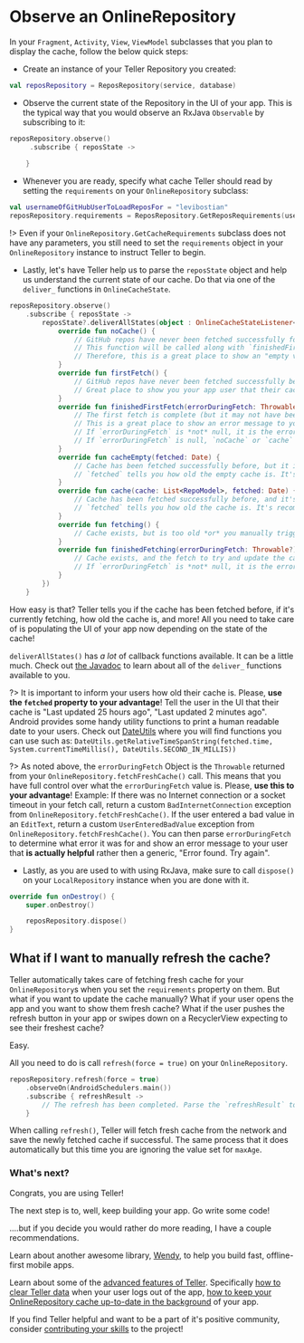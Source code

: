 # Observe an OnlineRepository

In your `Fragment`, `Activity`, `View`, `ViewModel` subclasses that you plan to display the cache, follow the below quick steps:

* Create an instance of your Teller Repository you created:

```kotlin
val reposRepository = ReposRepository(service, database)
```

* Observe the current state of the Repository in the UI of your app. This is the typical way that you would observe an RxJava `Observable` by subscribing to it: 

```kotlin
reposRepository.observe()
     .subscribe { reposState ->
        
    }
```

* Whenever you are ready, specify what cache Teller should read by setting the `requirements` on your `OnlineRepository` subclass:

```kotlin
val usernameOfGitHubUserToLoadReposFor = "levibostian"
reposRepository.requirements = ReposRepository.GetReposRequirements(usernameOfGitHubUserToLoadReposFor)
```

!> Even if your `OnlineRepository.GetCacheRequirements` subclass does not have any parameters, you still need to set the `requirements` object in your `OnlineRepository` instance to instruct Teller to begin.

* Lastly, let's have Teller help us to parse the `reposState` object and help us understand the current state of our cache. Do that via one of the `deliver_` functions in `OnlineCacheState`.

```kotlin
reposRepository.observe()
    .subscribe { reposState ->
        reposState?.deliverAllStates(object : OnlineCacheStateListener<List<RepoModel>> {
            override fun noCache() {
                // GitHub repos have never been fetched successfully for this GitHub user before. 
                // This function will be called along with `finishedFirstFetch()` if there was a failed first fetch of the cache.
                // Therefore, this is a great place to show an "empty view" to your users. Perhaps a button for them to try a network fetch again? 
            }
            override fun firstFetch() {
                // GitHub repos have never been fetched successfully before, but there is currently a network call happening right now to get those repositories. 
                // Great place to show you your app user that their cache is being fetched for the first time.
            }
            override fun finishedFirstFetch(errorDuringFetch: Throwable?) {
                // The first fetch is complete (but it may not have been successful). 
                // This is a great place to show an error message to your user or tell them that the cache has been fetched successfully for the first time.
                // If `errorDuringFetch` is *not* null, it is the error that you returned from `OnlineRepository.fetchFreshCache()`.
                // If `errorDuringFetch` is null, `noCache` or `cache` will be called to give you the state of the cache from the fetch.
            } 
            override fun cacheEmpty(fetched: Date) {
                // Cache has been fetched successfully before, but it is empty. There are not GitHub repositories for this user. 
                // `fetched` tells you how old the empty cache is. It's recommended to show this in the UI of your app.           
            }
            override fun cache(cache: List<RepoModel>, fetched: Date) {
                // Cache has been fetched successfully before, and it's available as the `cache` parameter! Those are the GitHub repositories for the GitHub user you asked for!
                // `fetched` tells you how old the cache is. It's recommended to show this in the UI of your app.
            }
            override fun fetching() {
                // Cache exists, but is too old *or* you manually triggered a call to `ReposRepository.refresh()`.
            }
            override fun finishedFetching(errorDuringFetch: Throwable?) {
                // Cache exists, and the fetch to try and update the cache is complete.
                // If `errorDuringFetch` is *not* null, it is the error that you returned from `OnlineRepository.fetchFreshCache()`. `cacheEmpty()` or `cache` will also be called along with this function.
            }
        })
    }
```

How easy is that? Teller tells you if the cache has been fetched before, if it's currently fetching, how old the cache is, and more! All you need to take care of is populating the UI of your app now depending on the state of the cache!

`deliverAllStates()` has *a lot* of callback functions available. It can be a little much. Check out [the Javadoc](/javadoc/teller/com.levibostian.teller.cachestate/-online-cache-state/index.html) to learn about all of the `deliver_` functions available to you.

?> It is important to inform your users how old their cache is. Please, **use the `fetched` property to your advantage**! Tell the user in the UI that their cache is "Last updated 25 hours ago", "Last updated 2 minutes ago". Android provides some handy utility functions to print a human readable date to your users. Check out [DateUtils](https://developer.android.com/reference/android/text/format/DateUtils) where you will find functions you can use such as: `DateUtils.getRelativeTimeSpanString(fetched.time, System.currentTimeMillis(), DateUtils.SECOND_IN_MILLIS))`

?> As noted above, the `errorDuringFetch` Object is the `Throwable` returned from your `OnlineRepository.fetchFreshCache()` call. This means that you have full control over what the `errorDuringFetch` value is. Please, **use this to your advantage**! Example: If there was no Internet connection or a socket timeout in your fetch call, return a custom `BadInternetConnection` exception from `OnlineRepository.fetchFreshCache()`. If the user entered a bad value in an `EditText`, return a custom `UserEnteredBadValue` exception from `OnlineRepository.fetchFreshCache()`. You can then parse `errorDuringFetch` to determine what error it was for and show an error message to your user that **is actually helpful** rather then a generic, "Error found. Try again".

* Lastly, as you are used to with using RxJava, make sure to call `dispose()` on your `LocalRepository` instance when you are done with it. 

```kotlin
override fun onDestroy() {
    super.onDestroy()

    reposRepository.dispose()
}
```

## What if I want to manually refresh the cache?

Teller automatically takes care of fetching fresh cache for your `OnlineRepository`s when you set the `requirements` property on them. But what if you want to update the cache manually? What if your user opens the app and you want to show them fresh cache? What if the user pushes the refresh button in your app or swipes down on a RecyclerView expecting to see their freshest cache?

Easy. 

All you need to do is call `refresh(force = true)` on your `OnlineRepository`. 

```kotlin
reposRepository.refresh(force = true)
    .observeOn(AndroidSchedulers.main())
    .subscribe { refreshResult ->
        // The refresh has been completed. Parse the `refreshResult` to see if it was successful or not. 
    }
```

When calling `refresh()`, Teller will fetch fresh cache from the network and save the newly fetched cache if successful. The same process that it does automatically but this time you are ignoring the value set for `maxAge`.

### What's next? 

Congrats, you are using Teller! 

The next step is to, well, keep building your app. Go write some code! 

....but if you decide you would rather do more reading, I have a couple recommendations. 

Learn about another awesome library, [Wendy](https://github.com/levibostian/Wendy-Android), to help you build fast, offline-first mobile apps. 

Learn about some of the [advanced features of Teller](beyond_the_basics). Specifically [how to clear Teller data](clear) when your user logs out of the app, [how to keep your OnlineRepository cache up-to-date in the background](refresh) of your app.

If you find Teller helpful and want to be a part of it's positive community, consider [contributing your skills](contribute) to the project! 

